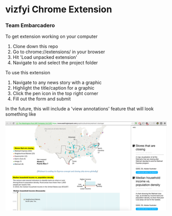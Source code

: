 # vizfyi Chrome Extension

### Team Embarcadero

To get extension working on your computer

1. Clone down this repo
2. Go to chrome://extensions/ in your browser
3. Hit 'Load unpacked extension'
4. Navigate to and select the project folder

To use this extension

1. Navigate to any news story with a graphic
2. Highlight the title/caption for a graphic
3. Click the pen icon in the top right corner
4. Fill out the form and submit

In the future, this will include a 'view annotations' feature that will look something like

![annotations](display-mode-01.png)